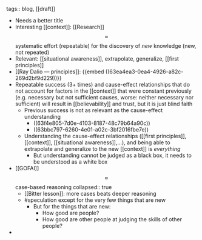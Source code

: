 tags:: blog, [[draft]]

- Needs a better title
- Interesting [[context]]: [[Research]] $$\approx$$ systematic effort (repeatable) for the discovery of _new_ knowledge (new, not repeated)
- Relevant: [[situational awareness]], extrapolate, generalize, [[first principles]]
- [[Ray Dalio — principles]]:
  {{embed ((63ea4ea3-0ea4-4926-a82c-269d2bf9d229))}}
- Repeatable success (3+ times) and cause-effect relationships that do not account for factors in the [[context]] that were constant previously (e.g. necessary but not sufficient causes, worse: neither necessary nor sufficient) will result in [[believability]] and trust, but it is just blind faith
	- Previous success is not as relevant as the cause-effect understanding
		- ((63f4e805-7d0e-4103-8187-48c79b64a90c))
		- ((63bbc797-6260-4e01-a02c-3bf2016fbe7e))
	- Understanding the cause-effect relationships ([[first principles]], [[context]], [[situational awareness]],…), and being able to extrapolate and generalize to the new [[context]] is _everything_
		- But understanding cannot be judged as a black box, it needs to be understood as a white box
- [[GOFAI]] $$\approx$$ case-based reasoning
  collapsed:: true
  * [[Bitter lesson]]: more cases beats deeper reasoning
  * #speculation except for the very few things that are new
	- But for the things that are new:
	  * How good are people?
	  * How good are other people at judging the skills of other people?
-
